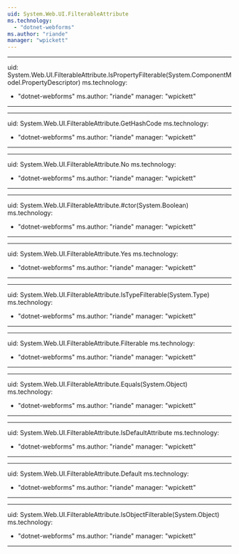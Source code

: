 ```yaml
---
uid: System.Web.UI.FilterableAttribute
ms.technology: 
  - "dotnet-webforms"
ms.author: "riande"
manager: "wpickett"
---
```


---
uid: System.Web.UI.FilterableAttribute.IsPropertyFilterable(System.ComponentModel.PropertyDescriptor)
ms.technology: 
  - "dotnet-webforms"
ms.author: "riande"
manager: "wpickett"
---

---
uid: System.Web.UI.FilterableAttribute.GetHashCode
ms.technology: 
  - "dotnet-webforms"
ms.author: "riande"
manager: "wpickett"
---

---
uid: System.Web.UI.FilterableAttribute.No
ms.technology: 
  - "dotnet-webforms"
ms.author: "riande"
manager: "wpickett"
---

---
uid: System.Web.UI.FilterableAttribute.#ctor(System.Boolean)
ms.technology: 
  - "dotnet-webforms"
ms.author: "riande"
manager: "wpickett"
---

---
uid: System.Web.UI.FilterableAttribute.Yes
ms.technology: 
  - "dotnet-webforms"
ms.author: "riande"
manager: "wpickett"
---

---
uid: System.Web.UI.FilterableAttribute.IsTypeFilterable(System.Type)
ms.technology: 
  - "dotnet-webforms"
ms.author: "riande"
manager: "wpickett"
---

---
uid: System.Web.UI.FilterableAttribute.Filterable
ms.technology: 
  - "dotnet-webforms"
ms.author: "riande"
manager: "wpickett"
---

---
uid: System.Web.UI.FilterableAttribute.Equals(System.Object)
ms.technology: 
  - "dotnet-webforms"
ms.author: "riande"
manager: "wpickett"
---

---
uid: System.Web.UI.FilterableAttribute.IsDefaultAttribute
ms.technology: 
  - "dotnet-webforms"
ms.author: "riande"
manager: "wpickett"
---

---
uid: System.Web.UI.FilterableAttribute.Default
ms.technology: 
  - "dotnet-webforms"
ms.author: "riande"
manager: "wpickett"
---

---
uid: System.Web.UI.FilterableAttribute.IsObjectFilterable(System.Object)
ms.technology: 
  - "dotnet-webforms"
ms.author: "riande"
manager: "wpickett"
---
